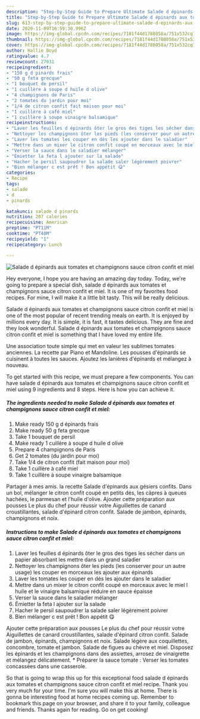 ```yaml
---
description: "Step-by-Step Guide to Prepare Ultimate Salade d épinards aux tomates et champignons sauce citron confit et miel"
title: "Step-by-Step Guide to Prepare Ultimate Salade d épinards aux tomates et champignons sauce citron confit et miel"
slug: 613-step-by-step-guide-to-prepare-ultimate-salade-d-epinards-aux-tomates-et-champignons-sauce-citron-confit-et-miel
date: 2020-11-09T16:59:30.996Z
image: https://img-global.cpcdn.com/recipes/7181f44d1788058a/751x532cq70/salade-d-epinards-aux-tomates-et-champignons-sauce-citron-confit-et-miel-photo-principale-de-la-recette.jpg
thumbnail: https://img-global.cpcdn.com/recipes/7181f44d1788058a/751x532cq70/salade-d-epinards-aux-tomates-et-champignons-sauce-citron-confit-et-miel-photo-principale-de-la-recette.jpg
cover: https://img-global.cpcdn.com/recipes/7181f44d1788058a/751x532cq70/salade-d-epinards-aux-tomates-et-champignons-sauce-citron-confit-et-miel-photo-principale-de-la-recette.jpg
author: Hallie Boyd
ratingvalue: 4.7
reviewcount: 27031
recipeingredient:
- "150 g d pinards frais"
- "50 g feta grecque"
- "1 bouquet de persil"
- "1 cuillère à soupe d huile d olive"
- "4 champignons de Paris"
- "2 tomates du jardin pour moi"
- "1/4 de citron confit fait maison pour moi"
- "1 cuillère à café miel"
- "1 cuillère à soupe vinaigre balsamique"
recipeinstructions:
- "Laver les feuilles d épinards ôter le gros des tiges les sécher dans un papier absorbant les mettre dans un grand saladier"
- "Nettoyer les champignons ôter les pieds (les conserver pour un autre usage) les couper en morceaux les ajouter aux épinards"
- "Laver les tomates les couper en dés les ajouter dans le saladier"
- "Mettre dans un mixer le citron confit coupé en morceaux avec le miel l huile et le vinaigre balsamique réduire en sauce épaisse"
- "Verser la sauce dans le saladier mélanger"
- "Émietter la feta l ajouter sur la salade"
- "Hacher le persil saupoudrer la salade saler légèrement poivrer"
- "Bien mélanger c est prêt ! Bon appétit 😋"
categories:
- Recipe
tags:
- salade
- d
- pinards

katakunci: salade d pinards 
nutrition: 207 calories
recipecuisine: American
preptime: "PT11M"
cooktime: "PT40M"
recipeyield: "1"
recipecategory: Lunch

---
```



![Salade d épinards aux tomates et champignons sauce citron confit et miel](https://img-global.cpcdn.com/recipes/7181f44d1788058a/751x532cq70/salade-d-epinards-aux-tomates-et-champignons-sauce-citron-confit-et-miel-photo-principale-de-la-recette.jpg)

Hey everyone, I hope you are having an amazing day today. Today, we're going to prepare a special dish, salade d épinards aux tomates et champignons sauce citron confit et miel. It is one of my favorites food recipes. For mine, I will make it a little bit tasty. This will be really delicious.

Salade d épinards aux tomates et champignons sauce citron confit et miel is one of the most popular of recent trending meals on earth. It is enjoyed by millions every day. It is simple, it is fast, it tastes delicious. They are fine and they look wonderful. Salade d épinards aux tomates et champignons sauce citron confit et miel is something that I have loved my entire life.

Une association toute simple qui met en valeur les sublimes tomates anciennes. La recette par Piano et Mandoline. Les pousses d&#39;épinards se cuisinent à toutes les sauces. Ajoutez les lanières d&#39;épinards et mélangez à nouveau.


To get started with this recipe, we must prepare a few components. You can have salade d épinards aux tomates et champignons sauce citron confit et miel using 9 ingredients and 8 steps. Here is how you can achieve it.

<!--inarticleads1-->

##### The ingredients needed to make Salade d épinards aux tomates et champignons sauce citron confit et miel:

1. Make ready 150 g d épinards frais
1. Make ready 50 g feta grecque
1. Take 1 bouquet de persil
1. Make ready 1 cuillère à soupe d huile d olive
1. Prepare 4 champignons de Paris
1. Get 2 tomates (du jardin pour moi)
1. Take 1/4 de citron confit (fait maison pour moi)
1. Take 1 cuillère à café miel
1. Take 1 cuillère à soupe vinaigre balsamique


Partager à mes amis. la recette Salade d&#39;épinards aux gésiers confits. Dans un bol, mélanger le citron confit coupé en petits dés, les câpres à queues hachées, le parmesan et l&#39;huile d&#39;olive. Ajouter cette préparation aux pousses Le plus du chef pour réussir votre Aiguillettes de canard croustillantes, salade d&#39;épinard citron confit. Salade de jambon, épinards, champignons et noix. 

<!--inarticleads2-->

##### Instructions to make Salade d épinards aux tomates et champignons sauce citron confit et miel:

1. Laver les feuilles d épinards ôter le gros des tiges les sécher dans un papier absorbant les mettre dans un grand saladier
1. Nettoyer les champignons ôter les pieds (les conserver pour un autre usage) les couper en morceaux les ajouter aux épinards
1. Laver les tomates les couper en dés les ajouter dans le saladier
1. Mettre dans un mixer le citron confit coupé en morceaux avec le miel l huile et le vinaigre balsamique réduire en sauce épaisse
1. Verser la sauce dans le saladier mélanger
1. Émietter la feta l ajouter sur la salade
1. Hacher le persil saupoudrer la salade saler légèrement poivrer
1. Bien mélanger c est prêt ! Bon appétit 😋


Ajouter cette préparation aux pousses Le plus du chef pour réussir votre Aiguillettes de canard croustillantes, salade d&#39;épinard citron confit. Salade de jambon, épinards, champignons et noix. Salade légère aux coquillettes, concombre, tomate et jambon. Salade de figues au chèvre et miel. Disposez les épinards et les champignons dans des assiettes, arrosez de vinaigrette et mélangez délicatement. * Préparer la sauce tomate : Verser les tomates concassées dans une casserole. 

So that is going to wrap this up for this exceptional food salade d épinards aux tomates et champignons sauce citron confit et miel recipe. Thank you very much for your time. I'm sure you will make this at home. There is gonna be interesting food at home recipes coming up. Remember to bookmark this page on your browser, and share it to your family, colleague and friends. Thanks again for reading. Go on get cooking!
